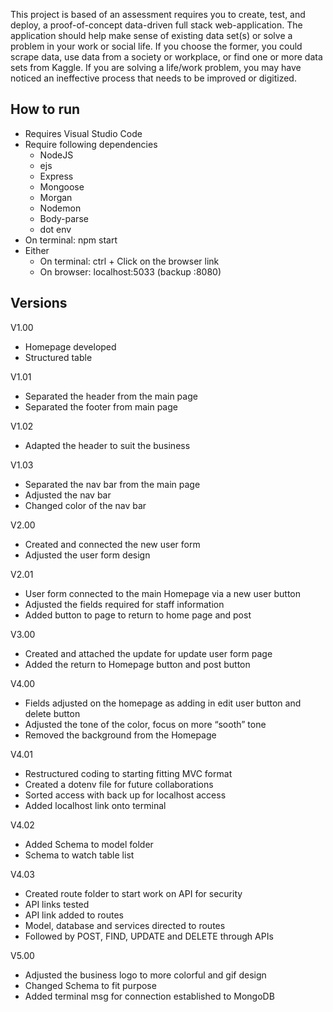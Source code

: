 This  project is based of an assessment requires you to create, test, and deploy, a proof-of-concept data-driven full stack web-application. The application should help make sense of existing data set(s) or solve a problem in your work or social life.
If you choose the former, you could scrape data, use data from a society or workplace, or find one or more data sets from Kaggle.
If you are solving a life/work problem, you may have noticed an ineffective process that needs to be improved or digitized.

## How to run

- Requires Visual Studio Code
- Require following dependencies
  - NodeJS
  - ejs
  - Express
  - Mongoose
  - Morgan
  - Nodemon
  - Body-parse
  - dot env
- On terminal: npm start
- Either
  - On terminal: ctrl + Click on the browser link
  - On browser: localhost:5033 (backup :8080)

## Versions
V1.00
-	Homepage developed
-	Structured table

V1.01
-	Separated the header from the main page
-	Separated the footer from main page

V1.02
-	Adapted the header to suit the business

V1.03
-	Separated the nav bar from the main page
-	Adjusted the nav bar
-	Changed color of the nav bar

V2.00
-	Created and connected the new user form
-	Adjusted the user form design

V2.01
-	User form connected to the main Homepage via a new user button
-	Adjusted the fields required for staff information
-	Added button to page to return to home page and post

V3.00
-	Created and attached the update for update user form page
-	Added the return to Homepage button and post button

V4.00
-	Fields adjusted on the homepage as adding in edit user button and delete button
-	Adjusted the tone of the color, focus on more “sooth” tone
-	Removed the background from the Homepage

V4.01
-	Restructured coding to starting fitting MVC format
-	Created a dotenv file for future collaborations
-	Sorted access with back up for localhost access
-	Added localhost link onto terminal

V4.02
-	Added Schema to model folder
-	Schema to watch table list

V4.03
-	Created route folder to start work on API for security
-	API links tested
-	API link added to routes
-	Model, database and services directed to routes
-	Followed by POST, FIND, UPDATE and DELETE through APIs

V5.00
-	Adjusted the business logo to more colorful and gif design
-	Changed Schema to fit purpose
-	Added terminal msg for connection established to MongoDB
